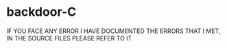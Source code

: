 # backdoor-C

IF YOU FACE ANY ERROR I HAVE DOCUMENTED THE ERRORS THAT I MET, IN THE SOURCE FILES
PLEASE REFER TO IT

